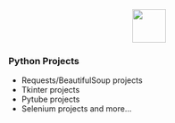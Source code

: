 <div align="center">
    <img height="60px" src="https://user-images.githubusercontent.com/80620802/215257685-1e89f006-9e05-4bd1-9588-ec86485c72b4.png">
</div>

### Python Projects

- Requests/BeautifulSoup projects
- Tkinter projects
- Pytube projects
- Selenium projects and more...
